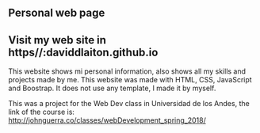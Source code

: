 ## Personal web page

## Visit my web site in https//:daviddlaiton.github.io

This website shows mi personal information, also shows all my skills and projects made by me. This website was made with HTML, CSS, JavaScript and Boostrap. It does not use any template, I made it by myself. 

This was a project for the Web Dev class in Universidad de los Andes, the link of the course is: http://johnguerra.co/classes/webDevelopment_spring_2018/
